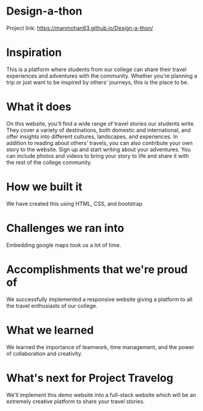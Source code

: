 # Design-a-thon
Project link: https://manmohan63.github.io/Design-a-thon/

# Inspiration
This is a platform where students from our college can share their travel experiences and adventures with the community. Whether you're planning a trip or just want to be inspired by others' journeys, this is the place to be.

# What it does
On this website, you'll find a wide range of travel stories our students write. They cover a variety of destinations, both domestic and international, and offer insights into different cultures, landscapes, and experiences. In addition to reading about others' travels, you can also contribute your own story to the website. Sign up and start writing about your adventures. You can include photos and videos to bring your story to life and share it with the rest of the college community.

# How we built it
We have created this using HTML, CSS, and bootstrap

# Challenges we ran into
Embedding google maps took us a lot of time.

# Accomplishments that we're proud of
We successfully implemented a responsive website giving a platform to all the travel enthusiasts of our college.

# What we learned
We learned the importance of teamwork, time management, and the power of collaboration and creativity.

# What's next for Project Travelog
We'll implement this demo website into a full-stack website which will be an extremely creative platform to share your travel stories.

